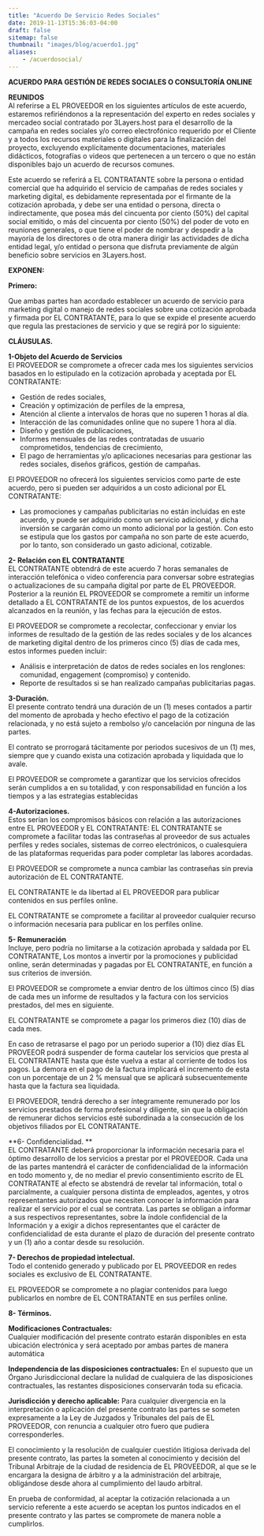 ```yaml
---
title: "Acuerdo De Servicio Redes Sociales"
date: 2019-11-13T15:36:03-04:00
draft: false
sitemap: false
thumbnail: "images/blog/acuerdo1.jpg"
aliases:
    - /acuerdosocial/
---
```


**ACUERDO PARA GESTIÓN DE REDES SOCIALES O CONSULTORÍA ONLINE**

**REUNIDOS**
\
Al referirse a EL PROVEEDOR en los siguientes artículos de este acuerdo, estaremos refiriéndonos a la representación del experto en redes sociales y mercadeo social contratado por 3Layers.host para el desarrollo de la campaña en redes sociales y/o correo electrofónico requerido por el Cliente y a todos los recursos materiales o digitales para la finalización del proyecto, excluyendo explícitamente documentaciones, materiales didácticos, fotografías o videos que pertenecen a un tercero o que no están disponibles bajo un acuerdo de recursos comunes.

Este acuerdo se referirá a EL CONTRATANTE sobre la persona o entidad comercial que ha adquirido el servicio de campañas de redes sociales y marketing digital, es debidamente representada por el firmante de la cotización aprobada, y debe ser una entidad o persona, directa o indirectamente, que posea más del cincuenta por ciento (50%) del capital social emitido, o más del cincuenta por ciento (50%) del poder de voto en reuniones generales, o que tiene el poder de nombrar y despedir a la mayoría de los directores o de otra manera dirigir las actividades de dicha entidad legal, y/o entidad o persona que disfruta previamente de algún beneficio sobre servicios en 3Layers.host.

**EXPONEN:**

**Primero:**

Que ambas partes han acordado establecer un acuerdo de servicio para marketing digital o manejo de redes sociales sobre una cotización aprobada y firmada por EL CONTRATANTE, para lo que se expide el presente acuerdo que regula las prestaciones de servicio y que se regirá por lo siguiente:

**CLÁUSULAS.**

**1-Objeto del Acuerdo de Servicios**
\
El PROVEEDOR se compromete a ofrecer cada mes los siguientes servicios basados en lo estipulado en la cotización aprobada y aceptada por EL CONTRATANTE:

- Gestión de redes sociales,
- Creación y optimización de perfiles de la empresa,
- Atención al cliente a intervalos de horas que no superen 1 horas al día.
- Interacción de las comunidades online que no supere 1 hora al día.
- Diseño y gestión de publicaciones,
- Informes mensuales de las redes contratadas de usuario comprometidos, tendencias de crecimiento,
- El pago de herramientas y/o aplicaciones necesarias para gestionar las redes sociales, diseños gráficos, gestión de campañas.

El PROVEEDOR no ofrecerá los siguientes servicios como parte de este acuerdo, pero si pueden ser adquiridos a un costo adicional por EL CONTRATANTE:

- Las promociones y campañas publicitarias no están incluidas en este acuerdo, y puede ser adquirido como un servicio adicional, y dicha inversión se cargarán como un monto adicional por la gestión. Con esto se estipula que los gastos por campaña no son parte de este acuerdo, por lo tanto, son considerado un gasto adicional, cotizable.

**2- Relación con EL CONTRATANTE**
\
EL CONTRATANTE obtendrá de este acuerdo 7 horas semanales de interacción telefónica o video conferencia para conversar sobre estrategias o actualizaciones de su campaña digital por parte de EL PROVEEDOR. Posterior a la reunión EL PROVEEDOR se compromete a remitir un informe detallado a EL CONTRATANTE de los puntos expuestos, de los acuerdos alcanzados en la reunión, y las fechas para la ejecución de estos.


El PROVEEDOR se compromete a recolectar, confeccionar y enviar los informes de resultado de la gestión de las redes sociales y de los alcances de marketing digital 
dentro de los primeros cinco (5) días de cada mes, estos informes pueden incluir: 

- Análisis e interpretación de datos de redes sociales en los renglones: comunidad, engagement (compromiso) y contenido.
- Reporte de resultados si se han realizado campañas publicitarias pagas.


**3-Duración.**
\
El presente contrato tendrá una duración de un (1) meses contados a partir del momento de aprobada y hecho efectivo el pago de la cotización relacionada, y no está sujeto a rembolso y/o cancelación por ninguna de las partes.

El contrato se prorrogará tácitamente por periodos sucesivos de un (1) mes, siempre que y cuando exista una cotización aprobada y liquidada que lo avale.

El PROVEEDOR se compromete a garantizar que los servicios ofrecidos serán cumplidos a en su totalidad, y con responsabilidad en función a los tiempos y a las estrategias establecidas

**4-Autorizaciones.**
\
Estos serían los compromisos básicos con relación a las autorizaciones entre EL PROVEEDOR y EL CONTRATANTE:
EL CONTRATANTE se compromete a facilitar todas las contraseñas al proveedor de sus actuales perfiles y redes sociales, sistemas de correo electrónicos, o cualesquiera de las plataformas requeridas para poder completar las labores acordadas.

El PROVEEDOR se compromete a nunca cambiar las contraseñas sin previa 
autorización de EL CONTRATANTE.

EL CONTRATANTE le da libertad al EL PROVEEDOR para publicar contenidos en sus perfiles online.

EL CONTRATANTE se compromete a facilitar al proveedor cualquier recurso o 
información necesaria para publicar en los perfiles online.

**5- Remuneración**
\
Incluye, pero podría no limitarse a la cotización aprobada y saldada por EL CONTRATANTE, Los montos a invertir por la promociones y publicidad online, serán determinadas y pagadas por EL CONTRATANTE, en función a sus criterios de inversión. 

El PROVEEDOR se compromete a enviar dentro de los últimos cinco (5) días de cada mes un informe de resultados y la factura con los servicios prestados, 
del mes en siguiente.

EL CONTRATANTE se compromete a pagar los primeros diez (10) días de cada mes.

En caso de retrasarse el pago por un periodo superior a (10) diez días EL 
PROVEEOR podrá suspender de forma cautelar los servicios que presta al 
EL CONTRATANTE hasta que éste vuelva a estar al corriente de todos los pagos. 
La demora en el pago de la factura implicará el incremento de esta con un porcentaje de un 2 % mensual que se aplicará subsecuentemente hasta que la factura sea liquidada.

El PROVEEDOR, tendrá derecho a ser íntegramente remunerado por los servicios prestados de forma profesional y diligente, sin que la obligación de 
remunerar dichos servicios esté subordinada a la consecución de los objetivos filiados por EL CONTRATANTE.

**6- Confidencialidad. **
\
EL CONTRATANTE deberá proporcionar la información necesaria para el óptimo desarrollo de los servicios a prestar por el PROVEEDOR.
Cada una de las partes mantendrá el carácter de confidencialidad de la información en todo momento y, de no mediar el previo consentimiento escrito de EL CONTRATANTE al efecto se abstendrá de revelar tal información, total o parcialmente, a cualquier persona distinta de empleados, agentes, y otros representantes autorizados que necesiten conocer la información para realizar el servicio por el cual se contrata. Las partes se obligan a informar a sus respectivos representantes, sobre la índole confidencial de la Información y a exigir a dichos representantes que el carácter de confidencialidad de esta durante el plazo de duración del presente contrato y un (1) año a contar desde su resolución. 

**7- Derechos de propiedad intelectual.**
\
Todo el contenido generado y publicado por EL PROVEEDOR en redes sociales es 
exclusivo de EL CONTRATANTE.

EL PROVEEDOR se compromete a no plagiar contenidos para luego publicarlos en nombre de EL CONTRATANTE en sus perfiles online.

**8- Términos.**

**Modificaciones Contractuales:**
\
Cualquier modificación del presente contrato estarán disponibles en esta ubicación electrónica y será aceptado por ambas partes de manera automática

**Independencia de las disposiciones contractuales:**
En el supuesto que un Órgano Jurisdiccional declare la nulidad de cualquiera de las disposiciones contractuales, las restantes disposiciones conservarán toda su eficacia.

**Jurisdicción y derecho aplicable:**
Para cualquier divergencia en la interpretación o aplicación del presente contrato las partes se someten expresamente a la Ley de Juzgados y Tribunales del país de EL PROVEEDOR, con renuncia a cualquier otro fuero que pudiera corresponderles.

El conocimiento y la resolución de cualquier cuestión litigiosa derivada del presente contrato, las partes la someten al conocimiento y decisión del Tribunal Arbitraje de la ciudad de residencia de EL PROVEEDOR, al que se le encargara la designa de árbitro y a la administración del arbitraje, obligándose desde ahora al cumplimiento del laudo arbitral.

En prueba de conformidad, al aceptar la cotización relacionada a un servicio referente a este acuerdo se aceptan los puntos indicados en el presente contrato y las partes se compromete de manera noble a cumplirlos.